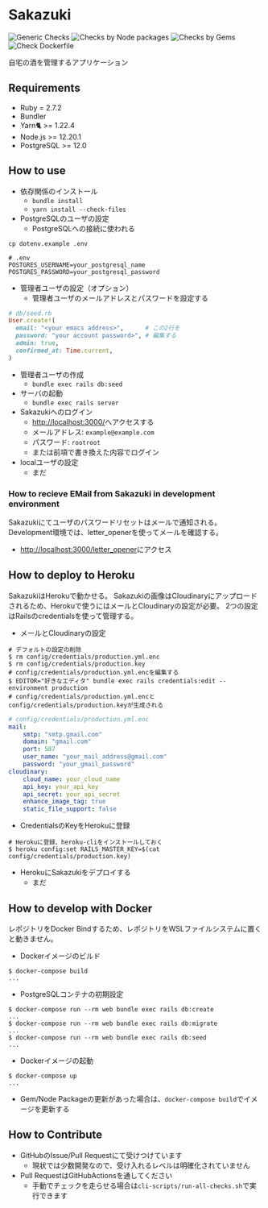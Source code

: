 # Sakazuki

![Generic Checks](https://github.com/momocus/sakazuki/workflows/Generic%20Checks/badge.svg)
![Checks by Node packages](https://github.com/momocus/sakazuki/workflows/Checks%20by%20Node%20packages/badge.svg)
![Checks by Gems](https://github.com/momocus/sakazuki/workflows/Checks%20by%20Gems/badge.svg)
![Check Dockerfile](https://github.com/momocus/sakazuki/workflows/Check%20Dockerfile/badge.svg)

自宅の酒を管理するアプリケーション

## Requirements

- Ruby = 2.7.2
- Bundler
- Yarn🐈 >= 1.22.4
- Node.js >= 12.20.1
- PostgreSQL >= 12.0

## How to use

- 依存関係のインストール
  - `bundle install`
  - `yarn install --check-files`
- PostgreSQLのユーザの設定
  - PostgreSQLへの接続に使われる

```console
cp dotenv.example .env
```

```shell
# .env
POSTGRES_USERNAME=your_postgresql_name
POSTGRES_PASSWORD=your_postgresql_password
```

- 管理者ユーザの設定（オプション）
  - 管理者ユーザのメールアドレスとパスワードを設定する

```ruby
# db/seed.rb
User.create!(
  email: "<your emacs address>",      # この2行を
  password: "your account password>", # 編集する
  admin: true,
  confirmed_at: Time.current,
)
```

- 管理者ユーザの作成
  - `bundle exec rails db:seed`
- サーバの起動
  - `bundle exec rails server`
- Sakazukiへのログイン
  - <http://localhost:3000/>へアクセスする
  - メールアドレス: `example@example.com`
  - パスワード: `rootroot`
  - または前項で書き換えた内容でログイン
- localユーザの設定
  - まだ

### How to recieve EMail from Sakazuki in development environment

Sakazukiにてユーザのパスワードリセットはメールで通知される。
Development環境では、letter_openerを使ってメールを確認する。

- <http://localhost:3000/letter_opener>にアクセス

## How to deploy to Heroku

SakazukiはHerokuで動かせる。
Sakazukiの画像はCloudinaryにアップロードされるため、Herokuで使うにはメールとCloudinaryの設定が必要。
2つの設定はRailsのcredentialsを使って管理する。

- メールとCloudinaryの設定

```console
# デフォルトの設定の削除
$ rm config/credentials/production.yml.enc
$ rm config/credentials/production.key
# config/credentials/production.yml.encを編集する
$ EDITOR="好きなエディタ" bundle exec rails credentials:edit --environment production
# config/credentials/production.yml.encとconfig/credentials/production.keyが生成される
```

```yaml
# config/credentials/production.yml.enc
mail:
    smtp: "smtp.gmail.com"
    domain: "gmail.com"
    port: 587
    user_name: "your_mail_address@gmail.com"
    password: "your_gmail_password"
cloudinary:
    cloud_name: your_cloud_name
    api_key: your_api_key
    api_secret: your_api_secret
    enhance_image_tag: true
    static_file_support: false
```

- CredentialsのKeyをHerokuに登録

```console
# Herokuに登録、heroku-cliをインストールしておく
$ heroku config:set RAILS_MASTER_KEY=$(cat config/credentials/production.key)
```

- HerokuにSakazukiをデプロイする
  - まだ

## How to develop with Docker

レポジトリをDocker Bindするため、レポジトリをWSLファイルシステムに置くと動きません。

- Dockerイメージのビルド

```console
$ docker-compose build
...
```

- PostgreSQLコンテナの初期設定

```console
$ docker-compose run --rm web bundle exec rails db:create
...
$ docker-compose run --rm web bundle exec rails db:migrate
...
$ docker-compose run --rm web bundle exec rails db:seed
...
```

- Dockerイメージの起動

```console
$ docker-compose up
...
```

- Gem/Node Packageの更新があった場合は、`docker-compose build`でイメージを更新する

## How to Contribute

- GitHubのIssue/Pull Requestにて受けつけています
  - 現状では少数開発なので、受け入れるレベルは明確化されていません
- Pull RequestはGitHubActionsを通してください
  - 手動でチェックを走らせる場合は`cli-scripts/run-all-checks.sh`で実行できます
